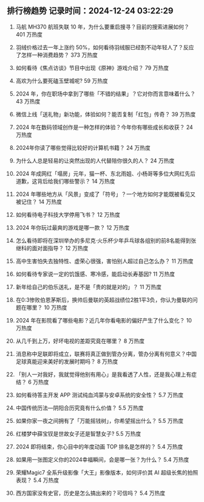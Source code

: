 
## 排行榜趋势 记录时间：2024-12-24 03:22:29
  
  1. 马航 MH370 航班失联 10 年，为什么要重启搜寻？目前的搜索进展如何？ 401 万热度
    
  2. 羽绒价格过去一年上涨约 50%，如何看待羽绒服已经割不动年轻人了？反应了怎样一种消费趋势？ 373 万热度
    
  3. 如何看待《焦点访谈》节目中出现《原神》游戏介绍？ 79 万热度
    
  4. 高欢为什么要死磕玉壁城呢? 59 万热度
    
  5. 2024 年，你在职场中拿到了哪些「不错的结果」？它对你而言意味着什么？ 43 万热度
    
  6. 微信上线「送礼物」新功能，体验如何？能否复制「红包」传奇？ 39 万热度
    
  7. 2024 年在数码领域创作是一种怎样的体验？今年你有哪些成长和收获？ 24 万热度
    
  8. 2024年你读了哪些觉得比较好的计算机书籍？ 24 万热度
    
  9. 为什么人总是轻易的让突然出现的人代替陪你很久的人？ 24 万热度
    
  10. 2024 年成网红「塌房」元年，猫一杯、东北雨姐、小杨哥等多位大网红先后道歉，这背后给我们哪些警示？ 14 万热度
    
  11. 2024 年哪些地方从「风景」变成了「符号」？一个地方如何才能既被看见又被记住？ 14 万热度
    
  12. 如何看待电子科技大学停用飞书？ 12 万热度
    
  13. 2024 年你玩过最爽的游戏是哪一款？ 12 万热度
    
  14. 怎么看待即将在深圳举办的多尼克·火乐杯少年乒乓球各组别的前8名能得到张继科的面对面指导？ 12 万热度
    
  15. 高中生害怕失去独特性、虚荣心很强，害怕别人超过自己怎么办？ 11 万热度
    
  16. 如何看待专家说一定的饥饿感、寒冷感，能启动长寿基因? 11 万热度
    
  17. 新年给自己的伯乐送礼，是不是「贵的就是对的」？ 11 万热度
    
  18. 在0:3惨败伯恩茅斯后，换帅后曼联的英超战绩位2胜1平3负，你认为曼联的问题在哪里？ 10 万热度
    
  19. 2024 年在影院看了哪些电影？近几年你看电影的偏好产生了什么变化？ 10 万热度
    
  20. 从几千到上万，好坏电视的差距究竟在哪里？ 8 万热度
    
  21. 消息称中足联即将成立，联赛将真正做到管办分离，管办分离有何意义？中国足球真能迎来美好的发展时期吗？ 8 万热度
    
  22. 「别人一对我好，我就觉得他别有用心」是我看透了人性，还是我心理上有症结？ 6 万热度
    
  23. 如何看待答主开发 APP 测试纯血鸿蒙与安卓系统的安全性？ 5.7 万热度
    
  24. 中国传统历法—阴阳合历究竟有什么价值？ 5.5 万热度
    
  25. 如果你家一夜之间拥有了「万能摇钱树」，你希望摇出什么？ 5.5 万热度
    
  26. 红楼梦中薛宝钗是世故女子还是智慧女子? 5.5 万热度
    
  27. 2024 即将结束，你心目中的年度动画 TOP 排名是怎样的？ 5.4 万热度
    
  28. 如果用一张图定义你的2024幸福瞬间，会是哪一张？为什么？ 5.4 万热度
    
  29. 荣耀Magic7 全系升级影像「大王」影像版本，如何评价其 AI 超级长焦的拍照表现？ 5.4 万热度
    
  30. 西方国家没有史官，历史是怎么搞出来的？可信吗？ 5.4 万热度
    